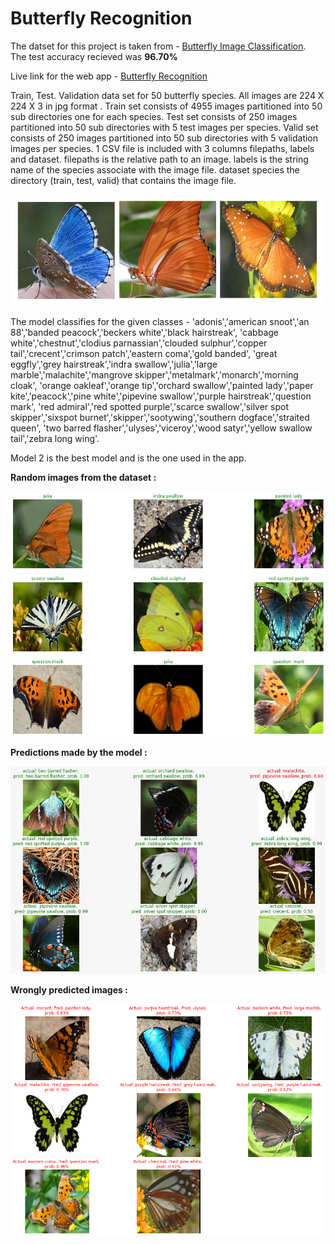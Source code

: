 # Butterfly Recognition

The datset for this project is taken from - [Butterfly Image Classification](https://www.kaggle.com/gpiosenka/butterfly-images40-species). <br>
The test accuracy recieved was **96.70%**

Live link for the web app - [Butterfly Recognition](https://share.streamlit.io/hrushi11/butterfly_recognition/main/app.py)

Train, Test. Validation data set for 50 butterfly species. All images are 224 X 224 X 3 in jpg format .
Train set consists of 4955 images partitioned into 50 sub directories one for each species.
Test set consists of 250 images partitioned into 50 sub directories with 5 test images per species.
Valid set consists of 250 images partitioned into 50 sub directories with 5 validation images per species.
1 CSV file is included with 3 columns filepaths, labels and dataset. filepaths is the relative path to an image.
labels is the string name of the species associate with the image file. dataset species the directory (train, test, valid) that contains the image file.

![IMG](https://raw.githubusercontent.com/Hrushi11/Butterfly_Recognition/main/images/random_imgs.jpg)

The model classifies for the given classes - 'adonis','american snoot','an 88','banded peacock','beckers white','black hairstreak',
'cabbage white','chestnut','clodius parnassian','clouded sulphur','copper tail','crecent','crimson patch','eastern coma','gold banded',
'great eggfly','grey hairstreak','indra swallow','julia','large marble','malachite','mangrove skipper','metalmark','monarch','morning cloak',
'orange oakleaf','orange tip','orchard swallow','painted lady','paper kite','peacock','pine white','pipevine swallow','purple hairstreak','question mark',
'red admiral','red spotted purple','scarce swallow','silver spot skipper','sixspot burnet','skipper','sootywing','southern dogface','straited queen',
'two barred flasher','ulyses','viceroy','wood satyr','yellow swallow tail','zebra long wing'.

Model 2 is the best model and is the one used in the app.

**Random images from the dataset :**

![IMG](https://github.com/Hrushi11/Butterfly_Recognition/blob/main/images/random%20images.png?raw=true)

**Predictions made by the model :**

![IMG](https://github.com/Hrushi11/Butterfly_Recognition/blob/main/images/predictions1.jpeg?raw=true)

**Wrongly predicted images :**

![IMG](https://github.com/Hrushi11/Butterfly_Recognition/blob/main/images/wrong%20images.png?raw=true)
